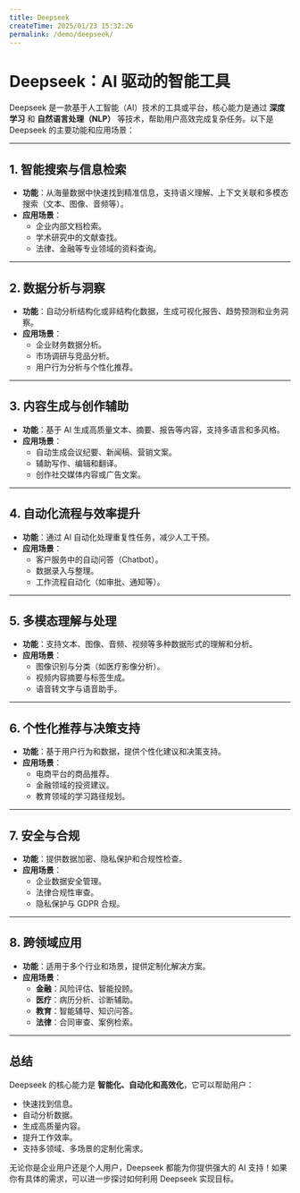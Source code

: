 ```yaml
---
title: Deepseek
createTime: 2025/01/23 15:32:26
permalink: /demo/deepseek/
---
```

<ImageCard
        image="http://localhost:8080/Stable-kit-3/img/deepseek.jpg"
        title="deepseek"
        description="Deepseek 是一款基于人工智能（AI）技术的智能工具或平台，专注于通过深度学习、自然语言处理（NLP）等先进技术，帮助用户更高效地完成复杂任务。"
        author="SK3"
        date="2025/01"
      />



# Deepseek：AI 驱动的智能工具

Deepseek 是一款基于人工智能（AI）技术的工具或平台，核心能力是通过 **深度学习** 和 **自然语言处理（NLP）** 等技术，帮助用户高效完成复杂任务。以下是 Deepseek 的主要功能和应用场景：

---

## **1. 智能搜索与信息检索**
- **功能**：从海量数据中快速找到精准信息，支持语义理解、上下文关联和多模态搜索（文本、图像、音频等）。
- **应用场景**：
  - 企业内部文档检索。
  - 学术研究中的文献查找。
  - 法律、金融等专业领域的资料查询。

---

## **2. 数据分析与洞察**
- **功能**：自动分析结构化或非结构化数据，生成可视化报告、趋势预测和业务洞察。
- **应用场景**：
  - 企业财务数据分析。
  - 市场调研与竞品分析。
  - 用户行为分析与个性化推荐。

---

## **3. 内容生成与创作辅助**
- **功能**：基于 AI 生成高质量文本、摘要、报告等内容，支持多语言和多风格。
- **应用场景**：
  - 自动生成会议纪要、新闻稿、营销文案。
  - 辅助写作、编辑和翻译。
  - 创作社交媒体内容或广告文案。

---

## **4. 自动化流程与效率提升**
- **功能**：通过 AI 自动化处理重复性任务，减少人工干预。
- **应用场景**：
  - 客户服务中的自动问答（Chatbot）。
  - 数据录入与整理。
  - 工作流程自动化（如审批、通知等）。

---

## **5. 多模态理解与处理**
- **功能**：支持文本、图像、音频、视频等多种数据形式的理解和分析。
- **应用场景**：
  - 图像识别与分类（如医疗影像分析）。
  - 视频内容摘要与标签生成。
  - 语音转文字与语音助手。

---

## **6. 个性化推荐与决策支持**
- **功能**：基于用户行为和数据，提供个性化建议和决策支持。
- **应用场景**：
  - 电商平台的商品推荐。
  - 金融领域的投资建议。
  - 教育领域的学习路径规划。

---

## **7. 安全与合规**
- **功能**：提供数据加密、隐私保护和合规性检查。
- **应用场景**：
  - 企业数据安全管理。
  - 法律合规性审查。
  - 隐私保护与 GDPR 合规。

---

## **8. 跨领域应用**
- **功能**：适用于多个行业和场景，提供定制化解决方案。
- **应用场景**：
  - **金融**：风险评估、智能投顾。
  - **医疗**：病历分析、诊断辅助。
  - **教育**：智能辅导、知识问答。
  - **法律**：合同审查、案例检索。

---

## **总结**
Deepseek 的核心能力是 **智能化、自动化和高效化**，它可以帮助用户：
- 快速找到信息。
- 自动分析数据。
- 生成高质量内容。
- 提升工作效率。
- 支持多领域、多场景的定制化需求。

无论你是企业用户还是个人用户，Deepseek 都能为你提供强大的 AI 支持！如果你有具体的需求，可以进一步探讨如何利用 Deepseek 实现目标。